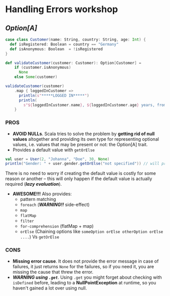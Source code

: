 # Handling Errors workshop

## *Option[A]*

```scala
case class Customer(name: String, country: String, age: Int) {
  def isRegistered: Boolean = country == "Germany"
  def isAnonymous: Boolean  = !isRegistered
}

def validateCustomer(customer: Customer): Option[Customer] =
    if (customer.isAnonymous)
      None
    else Some(customer)
```

```scala
validateCustomer(customer)
    .map { loggedInCustomer =>
      println(s"*****LOGGED IN*****")
      println(
        s"${loggedInCustomer.name}, ${loggedInCustomer.age} years, from ${loggedInCustomer.country}")
    }
```

### PROS
- **AVOID NULLs**. Scala tries to solve the problem by **getting rid of null values** altogether and providing its own type for representing optional values, i.e. values that may be present or not: the Option[A] trait.
- Provides a default value with `getOrElse`
```scala
val user = User(2, "Johanna", "Doe", 30, None)
println("Gender: " + user.gender.getOrElse("not specified")) // will print "not specified"
```
There is no need to worry if creating the default value is costly for some reason or another – this will only happen if the default value is actually required (***lazy evaluation***).
- **AWESOME!!!** Also provides:
  - pattern matching
  - `foreach` (***WARNING!!*** side-effect)
  - `map`
  - `flatMap`
  - `filter`
  - `for-comprehension` (flatMap + map)
  - `orElse` (Chaining options like `someOption orElse otherOption orElse ....`) Vs `getOrElse`

### CONS
- **Missing error cause**. It does not provide the error message in case of failures, it just returns `None` for the failures, so if you need it, you are missing the cause that threw the error.
- ***WARNING using `.get`***. Using `.get`  you might forget about checking with `isDefined` before, leading to a **NullPointException** at runtime, so you haven't gained a lot over using null.
